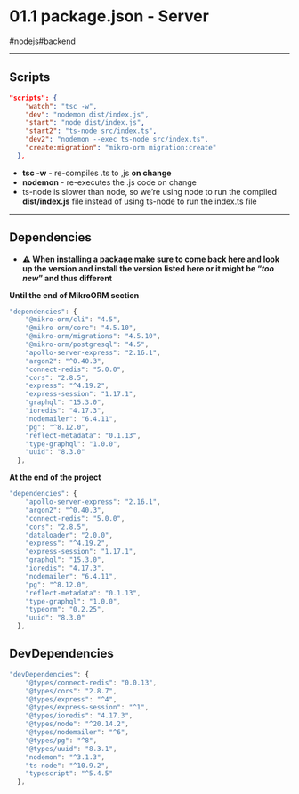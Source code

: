 # 01.1 package.json - Server

#nodejs#backend

* * *

## Scripts

```json
"scripts": {
    "watch": "tsc -w",
    "dev": "nodemon dist/index.js",
    "start": "node dist/index.js",
    "start2": "ts-node src/index.ts",
    "dev2": "nodemon --exec ts-node src/index.ts",
    "create:migration": "mikro-orm migration:create"
  },
```

  

- **tsc -w** \- re-compiles .ts to ,js **on change** 
- **nodemon** \- re-executes the .js code on change
- ts-node is slower than node, so we’re using node to run the compiled **dist/index.js** file instead of using ts-node to run the index.ts file

  

* * *

## Dependencies

- **⚠ When installing a package make sure to come back here and look up the version and install the version listed here or it might be “_too new_” and thus different** 

**Until the end of MikroORM section**  

```javascript
"dependencies": {
    "@mikro-orm/cli": "4.5",
    "@mikro-orm/core": "4.5.10",
    "@mikro-orm/migrations": "4.5.10",
    "@mikro-orm/postgresql": "4.5",
    "apollo-server-express": "2.16.1",
    "argon2": "^0.40.3",
    "connect-redis": "5.0.0",
    "cors": "2.8.5",
    "express": "^4.19.2",
    "express-session": "1.17.1",
    "graphql": "15.3.0",
    "ioredis": "4.17.3",
    "nodemailer": "6.4.11",
    "pg": "^8.12.0",
    "reflect-metadata": "0.1.13",
    "type-graphql": "1.0.0",
    "uuid": "8.3.0"
  },
```

  

**At the end of the project**

```typescript
"dependencies": {
    "apollo-server-express": "2.16.1",
    "argon2": "^0.40.3",
    "connect-redis": "5.0.0",
    "cors": "2.8.5",
    "dataloader": "2.0.0",
    "express": "^4.19.2",
    "express-session": "1.17.1",
    "graphql": "15.3.0",
    "ioredis": "4.17.3",
    "nodemailer": "6.4.11",
    "pg": "^8.12.0",
    "reflect-metadata": "0.1.13",
    "type-graphql": "1.0.0",
    "typeorm": "0.2.25",
    "uuid": "8.3.0"
  },
```

  

## DevDependencies

```javascript
"devDependencies": {
    "@types/connect-redis": "0.0.13",
    "@types/cors": "2.8.7",
    "@types/express": "^4",
    "@types/express-session": "^1",
    "@types/ioredis": "4.17.3",
    "@types/node": "^20.14.2",
    "@types/nodemailer": "^6",
    "@types/pg": "^8",
    "@types/uuid": "8.3.1",
    "nodemon": "^3.1.3",
    "ts-node": "^10.9.2",
    "typescript": "^5.4.5"
  },
```
